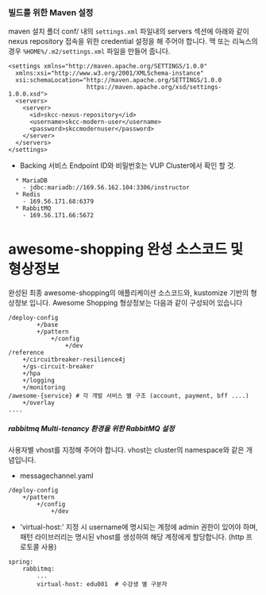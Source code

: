 ### 빌드를 위한 Maven 설정
maven 설치 폴더 conf/ 내의 `settings.xml` 파일내의 servers 섹션에 아래와 같이 nexus repository 접속을 위한 credential 설정을 해 주어야 합니다. 맥 또는 리눅스의 경우 `%HOME%/.m2/settings.xml` 파일을 만들어 줍니다.
```
<settings xmlns="http://maven.apache.org/SETTINGS/1.0.0"
  xmlns:xsi="http://www.w3.org/2001/XMLSchema-instance"
  xsi:schemaLocation="http://maven.apache.org/SETTINGS/1.0.0
                      https://maven.apache.org/xsd/settings-1.0.0.xsd">
  <servers>
    <server>
      <id>skcc-nexus-repository</id>
      <username>skcc-modern-user</username>  
      <password>skccmodernuser</password>  
    </server>
  </servers>
</settings>
```
 * Backing 서비스 Endpoint
   ID와 비밀번호는 VUP Cluster에서 확인 할 것.
```
  * MariaDB 
    - jdbc:mariadb://169.56.162.104:3306/instructor
  * Redis
    - 169.56.171.68:6379
  * RabbitMQ
    - 169.56.171.66:5672
```
# awesome-shopping 완성 소스코드 및 형상정보
완성된 최종 awesome-shopping의 애플리케이션 소스코드와, kustomize 기반의 형상정보 입니다. 
Awesome Shopping 형상정보는 다음과 같이 구성되어 있습니다 
```
/deploy-config
        +/base
        +/pattern
            +/config
                +/dev
/reference
    +/circuitbreaker-resilience4j
    +/gs-circuit-breaker
    +/hpa
    +/logging
    +/monitoring
/awesome-{service} # 각 개발 서비스 별 구조 (account, payment, bff ....)
    +/overlay
....

```

##### rabbitmq Multi-tenancy 환경을 위한 RabbitMQ 설정
사용자별 vhost를 지정해 주어야 합니다. vhost는 cluster의 namespace와 같은 개념입니다.
  - messagechannel.yaml
```
/deploy-config
    +/pattern
        +/config
            +/dev
```
  - 'virtual-host:' 지정 시 username에 명시되는 계정에 admin 권한이 있어야 하며, 패턴 라이브러리는 명시된 vhost를 생성하여 해당 계정에게 할당합니다. (http 프로토콜 사용)
```
spring:
    rabbitmq:
        ...
        virtual-host: edu001  # 수강생 별 구분자
```